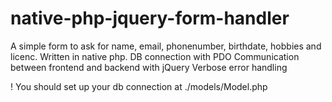 # native-php-jquery-form-handler
A simple form to ask for name, email, phonenumber, birthdate, hobbies and licenc.
Written in native php.
DB connection with PDO
Communication between frontend and backend with jQuery
Verbose error handling

! You should set up your db connection at ./models/Model.php
